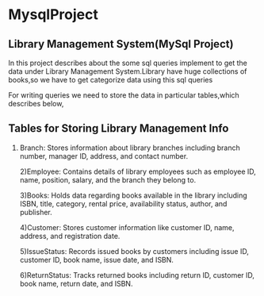 # MysqlProject
                                                               
    
  ## Library Management System(MySql Project)

  <p>In this project describes about the some sql queries implement to get the data under Library Management System.Library have huge collections of books,so we have to get categorize data using this sql queries</p>

  For writing queries we need to store the data in particular tables,which describes below,

  ## Tables for Storing Library Management Info

<ol>
<li>Branch: Stores information about library branches including branch number, manager ID, address, and contact number.</li>

2)Employee: Contains details of library employees such as employee ID, name, position, salary, and the branch they belong to.

3)Books: Holds data regarding books available in the library including ISBN, title, category, rental price, availability status, author, and publisher.

4)Customer: Stores customer information like customer ID, name, address, and registration date.

5)IssueStatus: Records issued books by customers including issue ID, customer ID, book name, issue date, and ISBN.

6)ReturnStatus: Tracks returned books including return ID, customer ID, book name, return date, and ISBN.
</ol>



